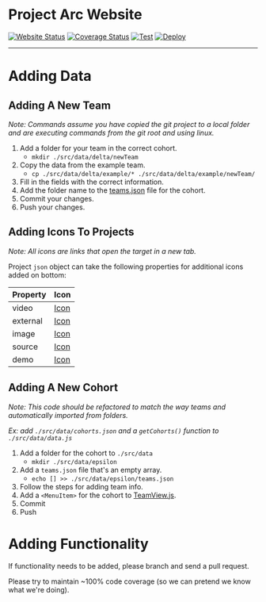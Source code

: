 # Project Arc Website

[![Website Status](https://img.shields.io/badge/Website-Live-brightgreen)](https://usaf-project-arc.github.io/)
[![Coverage Status](https://coveralls.io/repos/github/USAF-Project-Arc/USAF-Project-Arc.github.io/badge.svg?branch=main)](https://coveralls.io/github/USAF-Project-Arc/USAF-Project-Arc.github.io?branch=main)
[![Test](https://github.com/USAF-Project-Arc/USAF-Project-Arc.github.io/actions/workflows/test.yml/badge.svg)](https://github.com/USAF-Project-Arc/USAF-Project-Arc.github.io/actions/workflows/test.yml)
[![Deploy](https://github.com/USAF-Project-Arc/USAF-Project-Arc.github.io/actions/workflows/deploy.yml/badge.svg)](https://github.com/USAF-Project-Arc/USAF-Project-Arc.github.io/actions/workflows/deploy.yml)

---

# Adding Data
## Adding A New Team
*Note: Commands assume you  have copied the git project to a local folder and are executing commands from the git root and using linux.*
1. Add a folder for your team in the correct cohort.
    - `mkdir ./src/data/delta/newTeam`
2. Copy the data from the example team.
    - `cp ./src/data/delta/example/* ./src/data/delta/example/newTeam/`
3. Fill in the fields with the correct information.
4. Add the folder name to the [teams.json](./src/data/delta/teams.json) file for the cohort.
5. Commit your changes.
6. Push your changes.

## Adding Icons To Projects
*Note: All icons are links that open the target in a new tab.*

Project `json` object can take the following properties for additional icons added on bottom:

| Property | Icon |
| -------- | ---- |
| video    |   [Icon](https://mui.com/material-ui/material-icons/?query=youtube&selected=YouTube)   | 
| external | [Icon](https://mui.com/material-ui/material-icons/?query=link&selected=Link) |
| image    | [Icon](https://mui.com/material-ui/material-icons/?query=image&selected=Image) |
| source | [Icon](https://mui.com/material-ui/material-icons/?query=github&selected=GitHub) |
| demo   | [Icon](https://mui.com/material-ui/material-icons/?query=launch&selected=Launch) | 

## Adding A New Cohort
*Note: This code should be refactored to match the way teams and automatically imported from folders.*

*Ex: add `./src/data/cohorts.json` and a `getCohorts()` function to `./src/data/data.js`*

1. Add a folder for the cohort to `./src/data`
    - `mkdir ./src/data/epsilon`
2. Add a `teams.json` file that's an empty array.
    - `echo [] >> ./src/data/epsilon/teams.json`
3. Follow the steps for adding team info.
4. Add a `<MenuItem>` for the cohort to [TeamView.js](./src/content/team/TeamView.js).
5. Commit
6. Push

# Adding Functionality

If functionality needs to be added, please branch and send a pull request.

Please try to maintain ~100% code coverage (so we can pretend we know what we're doing).